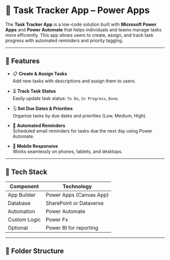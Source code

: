 # 📝 Task Tracker App – Power Apps

The **Task Tracker App** is a low-code solution built with **Microsoft Power Apps** and **Power Automate** that helps individuals and teams manage tasks more efficiently. This app allows users to create, assign, and track task progress with automated reminders and priority tagging.

---

## 🚀 Features

- 📋 **Create & Assign Tasks**  
  Add new tasks with descriptions and assign them to users.

- ⏳ **Track Task Status**  
  Easily update task status: `To Do`, `In Progress`, `Done`.

- 🗓️ **Set Due Dates & Priorities**  
  Organize tasks by due dates and priorities (Low, Medium, High).

- 🔔 **Automated Reminders**  
  Scheduled email reminders for tasks due the next day using Power Automate.

- 📱 **Mobile Responsive**  
  Works seamlessly on phones, tablets, and desktops.

---

## 🧱 Tech Stack

| Component     | Technology               |
|---------------|---------------------------|
| App Builder   | Power Apps (Canvas App)   |
| Database      | SharePoint or Dataverse   |
| Automation    | Power Automate            |
| Custom Logic  | Power Fx                  |
| Optional      | Power BI for reporting    |

---

## 📁 Folder Structure

